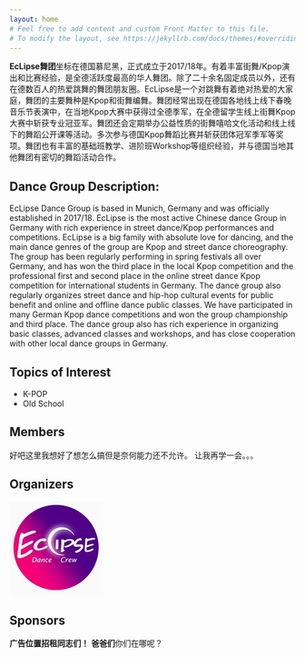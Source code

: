 ```yaml
---
layout: home
# Feel free to add content and custom Front Matter to this file.
# To modify the layout, see https://jekyllrb.com/docs/themes/#overriding-theme-defaults
---
```



**EcLipse舞团**坐标在德国慕尼黑，正式成立于2017/18年。有着丰富街舞/Kpop演出和比赛经验，是全德活跃度最高的华人舞团。除了二十余名固定成员以外，还有在德数百人的热爱跳舞的舞团朋友圈。EcLipse是一个对跳舞有着绝对热爱的大家庭，舞团的主要舞种是Kpop和街舞编舞。舞团经常出现在德国各地线上线下春晚音乐节表演中，在当地Kpop大赛中获得过全德季军，在全德留学生线上街舞Kpop大赛中斩获专业冠亚军。舞团还会定期举办公益性质的街舞嘻哈文化活动和线上线下的舞蹈公开课等活动。多次参与德国Kpop舞蹈比赛并斩获团体冠军季军等奖项。舞团也有丰富的基础班教学、进阶班Workshop等组织经验，并与德国当地其他舞团有密切的舞蹈活动合作。

## Dance Group Description:
EcLipse Dance Group is based in Munich, Germany and was officially established in 2017/18. EcLipse is the most active Chinese dance Group in Germany with rich experience in street dance/Kpop performances and competitions. EcLipse is a big family with absolute love for dancing, and the main dance genres of the group are Kpop and street dance choreography. The group has been regularly performing in spring festivals all over Germany, and has won the third place in the local Kpop competition and the professional first and second place in the online street dance Kpop competition for international students in Germany. The dance group also regularly organizes street dance and hip-hop cultural events for public benefit and online and offline dance public classes. We have participated in many German Kpop dance competitions and won the group championship and third place. The dance group also has rich experience in organizing basic classes, advanced classes and workshops, and has close cooperation with other local dance groups in Germany.

## Topics of Interest
* K-POP
* Old School 

## Members
好吧这里我想好了想怎么搞但是奈何能力还不允许。
让我再学一会。。。

## Organizers 

![eclipse logo](/assets/images/eclipse-logo.png) 

## Sponsors

**广告位置招租同志们！**
**爸爸们**你们在哪呢？
